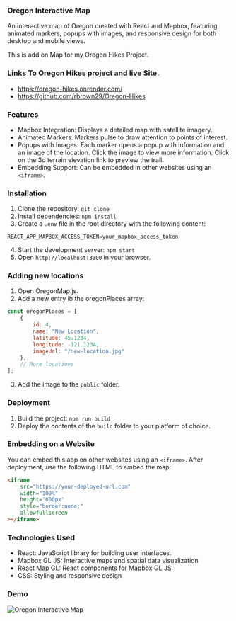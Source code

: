 ### Oregon Interactive Map

An interactive map of Oregon created with React and Mapbox, featuring animated markers, popups with images, and responsive design for both desktop and mobile views.

This is add on Map for my Oregon Hikes Project.
### Links To Oregon Hikes project and live Site.
- https://oregon-hikes.onrender.com/
- https://github.com/rbrown29/Oregon-Hikes

### Features
- Mapbox Integration: Displays a detailed map with satellite imagery.
- Animated Markers: Markers pulse to draw attention to points of interest.
- Popups with Images: Each marker opens a popup with information and an image of the location. Click the image to view more information. Click on the 3d terrain elevation link to preview the trail.
- Embedding Support: Can be embedded in other websites using an `<iframe>`.

### Installation
1. Clone the repository: `git clone`
2. Install dependencies: `npm install`
3. Create a `.env` file in the root directory with the following content:
```
REACT_APP_MAPBOX_ACCESS_TOKEN=your_mapbox_access_token
```
4. Start the development server: `npm start`
5. Open `http://localhost:3000` in your browser.

### Adding new locations
1. Open OregonMap.js.
2. Add a new entry ib the oregonPlaces array:
```javascript
const oregonPlaces = [
    {
        id: 4,
        name: "New Location",
        latitude: 45.1234,
        longitude: -121.1234,
        imageUrl: "/new-location.jpg"
    },
    // More locations
];

```
3. Add the image to the `public` folder.

### Deployment
1. Build the project: `npm run build`
2. Deploy the contents of the `build` folder to your platform of choice.

### Embedding on a Website
You can embed this app on other websites using an `<iframe>`. After deployment, use the following HTML to embed the map:
```html
<iframe
    src="https://your-deployed-url.com"
    width="100%"
    height="600px"
    style="border:none;"
    allowfullscreen
></iframe>
```

### Technologies Used
- React: JavaScript library for building user interfaces.
- Mapbox GL JS: Interactive maps and spatial data visualization
- React Map GL: React components for Mapbox GL JS
- CSS: Styling and responsive design

### Demo
![Oregon Interactive Map](https://timely-scone-7b792f.netlify.app/)